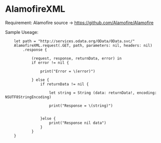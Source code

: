 # AlamofireXML

Requirement: Alamofire source -> https://github.com/Alamofire/Alamofire

Sample Useage:

        let path = "http://services.odata.org/OData/OData.svc/"
        AlamofireXML.request(.GET, path, parameters: nil, headers: nil)
            .response {
                
                (request, response, returnData, error) in
                if error != nil {
                    
                    print("Error = \(error)")
                    
                } else {
                    if returnData != nil {
                        
                        let string = String (data: returnData!, encoding: NSUTF8StringEncoding)
                        
                        print("Response = \(string)")
                        
                        
                    }else {
                        print("Response nil data")
                    }
                }
        }
